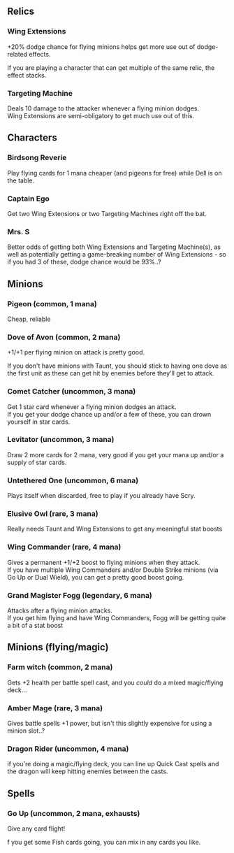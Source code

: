 

## Relics

### Wing Extensions
+20% dodge chance for flying minions helps get more use out of dodge-related effects.

If you are playing a character that can get multiple of the same relic,
the effect stacks.

### Targeting Machine
Deals 10 damage to the attacker whenever a flying minion dodges.\
Wing Extensions are semi-obligatory to get much use out of this.

## Characters

### Birdsong Reverie
Play flying cards for 1 mana cheaper (and pigeons for free) while Dell is on the table.

### Captain Ego
Get two Wing Extensions or two Targeting Machines right off the bat.

### Mrs. S
Better odds of getting both Wing Extensions and Targeting Machine(s),
as well as potentially getting a game-breaking number of Wing Extensions -
so if you had 3 of these, dodge chance would be 93%..?

## Minions

### Pigeon (common, 1 mana)
Cheap, reliable

### Dove of Avon (common, 2 mana)
+1/+1 per flying minion on attack is pretty good.

If you don't have minions with Taunt,
you should stick to having one dove as the first unit
as these can get hit by enemies before they'll get to attack.

### Comet Catcher (uncommon, 3 mana)
Get 1 star card whenever a flying minion dodges an attack.\
If you get your dodge chance up and/or a few of these, you can drown yourself in star cards.

### Levitator (uncommon, 3 mana)
Draw 2 more cards for 2 mana, very good if you get your mana up and/or a supply of star cards.

### Untethered One (uncommon, 6 mana)
Plays itself when discarded, free to play if you already have Scry.

### Elusive Owl (rare, 3 mana)
Really needs Taunt and Wing Extensions to get any meaningful stat boosts

### Wing Commander (rare, 4 mana)
Gives a permanent +1/+2 boost to flying minions when they attack.\
If you have multiple Wing Commanders and/or Double Strike minions (via Go Up or Dual Wield),
you can get a pretty good boost going.

### Grand Magister Fogg (legendary, 6 mana)
Attacks after a flying minion attacks.\
If you get him flying and have Wing Commanders, Fogg will be getting quite a bit of a stat boost

## Minions (flying/magic)

### Farm witch (common, 2 mana)
Gets +2 health per battle spell cast, and you *could* do a mixed magic/flying deck...

### Amber Mage (rare, 3 mana)
Gives battle spells +1 power, but isn't this slightly expensive for using a minion slot..?

### Dragon Rider (uncommon, 4 mana)
if you're doing a magic/flying deck, you can line up Quick Cast spells
and the dragon will keep hitting enemies between the casts.

## Spells
### Go Up (uncommon, 2 mana, exhausts)
Give any card flight! 

f you get some Fish cards going, you can mix in any cards you like.